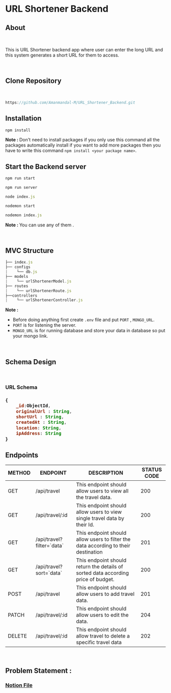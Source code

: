 # URL Shortener Backend

## About

<br>

This is URL Shortener backend app where user can enter the long URL and this system generates a short URL for them to access.

<br>

## Clone Repository

<br>

```js
https://github.com/Amanmandal-M/URL_Shortener_Backend.git
```

## Installation

```js
npm install
```

<strong>Note : </strong> Don't need to install packages if you only use this command all the packages automatically install if you want to add more packages then you have to write this command `npm install <your package name>`.

## Start the Backend server 

```js
npm run start

npm run server

node index.js

nodemon start

nodemon index.js
```

<strong>Note : </strong> You can use any of them .

<br>

##  MVC Structure

```js
├── index.js
├── configs
|    └── db.js
├── models
|    └── urlShortenerModel.js
├── routes
|    └── urlShortenerRoute.js
├──controllers
|    └── urlShortenerController.js
```

<strong>Note : </strong> 

- Before doing anything first create `.env` file and put `PORT` , `MONGO_URL`.
- `PORT` is for listening the server.
- `MONGO_URL` is for running database and store your data in database so put your mongo link.

<br>

## Schema Design

<br>

<h3><strong>URL Schema</strong><h3>

```js
{
    _id:ObjectId,
    originalUrl : String,
    shortUrl : String,
    createdAt : String,
    location: String,
    ipAddress: String
}
```

## Endpoints

<table>
    <thead>
        <tr>
            <th>METHOD</th>
            <th>ENDPOINT</th>
            <th>DESCRIPTION</th>
            <th>STATUS CODE</th>
        </tr>
    </thead>
    <tbody>
        <tr>
            <td>GET</td>
            <td>/api/travel</td>
            <td>This endpoint should allow users to view all the travel data.</td>
            <td>200</td>
        </tr>
        <tr>
            <td>GET</td>
            <td>/api/travel/:id</td>
            <td>This endpoint should allow users to view single travel data by their Id.</td>
            <td>200</td>
        </tr>
        <tr>
            <td>GET</td>
            <td>/api/travel?filter=`data`</td>
            <td>This endpoint should allow users to filter the data according to their destination</td>
            <td>201</td>
        </tr>
        <tr>
            <td>GET</td>
            <td>/api/travel?sort=`data`</td>
            <td>This endpoint should return the details of sorted data according price of budget.</td>
            <td>200</td>
        </tr>
        <tr>
            <td>POST</td>
            <td>/api/travel</td>
            <td>This endpoint should allow users to add travel data.</td>
            <td>201</td>
        </tr>
        <tr>
            <td>PATCH</td>
            <td>/api/travel/:id</td>
            <td>This endpoint should allow users to edit the data.</td>
            <td>204</td>
        </tr>
        <tr>
            <td>DELETE</td>
            <td>/api/travel/:id</td>
            <td>This endpoint should allow travel to delete a specific travel data</td>
            <td>202</td>
        </tr>
    </tbody>
</table>

<br>

## Problem Statement : 

<h3>
 <strong>
  <a href="https://near-ethernet-088.notion.site/Plan-My-Trip-9212dd3549fa495d84b1d2feaf8f66b2" >Notion File</a>
 </strong>
</h3>